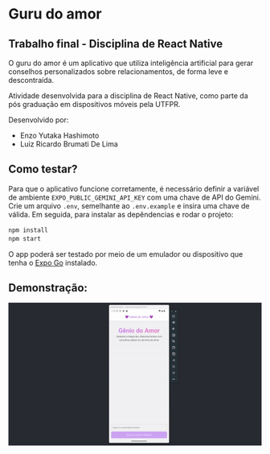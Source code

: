 # Guru do amor
## Trabalho final - Disciplina de React Native

O guru do amor é um aplicativo que utiliza inteligência artificial para gerar conselhos personalizados sobre relacionamentos, de forma leve e descontraída.

Atividade desenvolvida para a disciplina de React Native, como parte da pós graduação em dispositivos móveis pela UTFPR. 

Desenvolvido por:
- Enzo Yutaka Hashimoto
- Luiz Ricardo Brumati De Lima


## Como testar?

Para que o aplicativo funcione corretamente, é necessário definir a variável de ambiente `EXPO_PUBLIC_GEMINI_API_KEY` com uma chave de API do Gemini. Crie um arquivo `.env`, semelhante ao `.env.example` e insira uma chave de válida. Em seguida, para instalar as depêndencias e rodar o projeto:


```bash
npm install
npm start
```

O app poderá ser testado por meio de um emulador ou dispositivo que tenha o [Expo Go](https://expo.dev/go) instalado.

## Demonstração:

![Demonstração do app](./demo/demo.gif)

